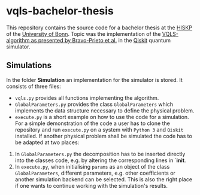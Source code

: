 # vqls-bachelor-thesis
This repository contains the source code for a bachelor thesis at the [HISKP](https://www.hiskp.uni-bonn.de/index.php?id=29&L=1) of the [University of Bonn](https://www.uni-bonn.de/en). Topic was the implementation of the [VQLS-algorithm as presented by Bravo-Prieto et al.](https://arxiv.org/abs/1909.05820) in the [Qiskit](https://qiskit.org) quantum simulator. 

## Simulations
In the folder __Simulation__ an implementation for the simulator is stored. It consists of three files:
- `vqls.py` provides all functions implementing the algorithm. 
- `GlobalParameters.py` provides the class `GlobalParameters` which implements the data structure necessary to define the physical problem.
- `execute.py` is a short example on how to use the code for a simulation. 
For a simple demonstration of the code a user has to clone the repository and run `execute.py` on a system with `Python 3` and `Qiskit` installed. If another physical problem shall be simulated the code has to be adapted at two places:
1. In `GlobalParameters.py` the decomposition has to be inserted directly into the classes code, e.g. by altering the corresponding lines in `__init__.
2. In `execute.py`, when initialising `params` as an object of the class `GlobalParameters`, different parameters, e.g. other coefficients or another simulation backend can be selected. This is also the right place if one wants to continue working with the simulation's results.


